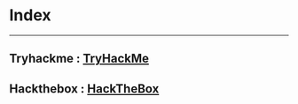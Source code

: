 # Index

---

## Tryhackme : [TryHackMe](Tryhackme/index.md)
## Hackthebox : [HackTheBox](Hackthebox/index.md)